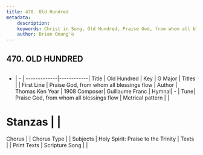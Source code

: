 ```yaml
---
title: 470. Old Hundred
metadata:
    description: 
    keywords: Christ in Song, Old Hundred, Praise God, from whom all blessings flow, 
    author: Brian Onang'o
---
```



## 470. OLD HUNDRED

```txt

```

- |   -  |
-------------|------------|
Title | Old Hundred |
Key | G Major |
Titles |  |
First Line | Praise God, from whom all blessings flow |
Author | Thomas Ken
Year | 1908
Composer| Guillaume Franc |
Hymnal|  - |
Tune| Praise God, from whom all blessings flow |
Metrical pattern | |
# Stanzas |  |
Chorus |  |
Chorus Type |  |
Subjects | Holy Spirit: Praise to the Trinity |
Texts |  |
Print Texts | 
Scripture Song |  |
  

